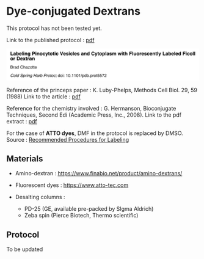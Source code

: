 # Dye-conjugated Dextrans

This protocol has not been tested yet.


Link to the published protocol : [pdf](assets/chazotte2011.pdf)

![](assets/Chazotte2011.jpg)

Reference of the princeps paper :
K. Luby-Phelps, Methods Cell Biol. 29, 59 (1988)
Link to the article : [pdf](assets/luby-phelps1988.pdf)

Reference for the chemistry involved :
G. Hermanson, Bioconjugate Techniques, Second Edi (Academic Press, Inc., 2008).
Link to the pdf extract : [pdf](assets/aminoreactive.pdf)

For the case of **ATTO dyes**, DMF in the protocol is replaced by DMSO.  
Source : [Recommended Procedures for Labeling](assets/Procedures.pdf)

## Materials

- Amino-dextran :
https://www.finabio.net/product/amino-dextrans/

- Fluorescent dyes : https://www.atto-tec.com

- Desalting columns :
  - PD-25 (GE, available pre-packed by SIgma Aldrich)
  - Zeba spin (Pierce Biotech, Thermo scientific)


## Protocol

To be updated
